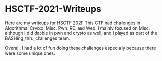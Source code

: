 # HSCTF-2021-Writeups
Here are my writeups for HSCTF 2021! This CTF had challenges in Algorithms, Crypto, Misc, Pwn, RE, and Web. I mainly focused on Misc, although I did dabble in pwn and crypto as well, and I played as part of the BASHing_thru_challenges team. 

Overall, I had a lot of fun doing these challenges especially because there were some unique ones. 
